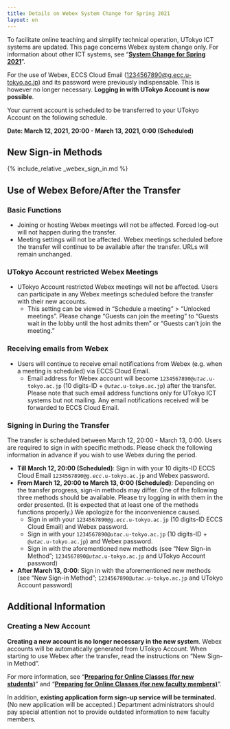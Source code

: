 ```yaml
---
title: Details on Webex System Change for Spring 2021
layout: en
---
```


To facilitate online teaching and simplify technical operation, UTokyo ICT systems are updated. This page concerns Webex system change only. For information about other ICT systems, see “**[System Change for Spring 2021](/en/change2021s/)**”.

For the use of Webex, ECCS Cloud Email (1234567890@g.ecc.u-tokyo.ac.jp) and its password were previously indispensable. This is however no longer necessary. **Logging in with UTokyo Account is now possible**.

Your current account is scheduled to be transferred to your UTokyo Account on the following schedule.

**Date: March 12, 2021, 20:00 - March 13, 2021, 0:00 (Scheduled)**

## New Sign-in Methods

{% include_relative _webex_sign_in.md %}

## Use of Webex Before/After the Transfer

### Basic Functions

- Joining or hosting Webex meetings will not be affected. Forced log-out will not happen during the transfer.
- Meeting settings will not be affected. Webex meetings scheduled before the transfer will continue to be available after the transfer. URLs will remain unchanged.

### UTokyo Account restricted Webex Meetings

- UTokyo Account restricted Webex meetings will not be affected. Users can participate in any Webex meetings scheduled before the transfer with their new accounts.
    - This setting can be viewed in “Schedule a meeting” > “Unlocked meetings”. Please change “Guests can join the meeting” to “Guests wait in the lobby until the host admits them” or “Guests can’t join the meeting.”

### Receiving emails from Webex

- Users will continue to receive email notifications from Webex (e.g. when a meeting is scheduled) via ECCS Cloud Email.
    - Email address for Webex account will become <code>1234567890@<em>utac</em>.u-tokyo.ac.jp</code> (10 digits-ID + <code>@<em>utac</em>.u-tokyo.ac.jp</code>) after the transfer. Please note that such email address functions only for UTokyo ICT systems but not mailing. Any email notifications received will be forwarded to ECCS Cloud Email.

### Signing in During the Transfer

The transfer is scheduled between March 12, 20:00 - March 13, 0:00. Users are required to sign in with specific methods. Please check the following information in advance if you wish to use Webex during the period.

- **Till March 12, 20:00 (Scheduled)**: Sign in with your 10 digits-ID ECCS Cloud Email <code>1234567890@<em>g.ecc</em>.u-tokyo.ac.jp</code> and Webex password.
- **From March 12, 20:00 to March 13, 0:00 (Scheduled)**: Depending on the transfer progress, sign-in methods may differ. One of the following three methods should be available. Please try logging in with them in the order presented. (It is expected that at least one of the methods functions properly.) We apologize for the inconvenience caused.
    - Sign in with your <code>1234567890@<em>g.ecc</em>.u-tokyo.ac.jp</code> (10 digits-ID ECCS Cloud Email) and Webex password.      
    - Sign in with your <code>1234567890@<em>utac</em>.u-tokyo.ac.jp</code> (10 digits-ID + <code>@<em>utac</em>.u-tokyo.ac.jp</code>) and Webex password.
    - Sign in with the aforementioned new methods (see “New Sign-in Method”; <code>1234567890@<em>utac</em>.u-tokyo.ac.jp</code> and UTokyo Account password)
- **After March 13, 0:00**: Sign in with the aforementioned new methods (see “New Sign-in Method”; <code>1234567890@<em>utac</em>.u-tokyo.ac.jp</code> and UTokyo Account password)

## Additional Information

### Creating a New Account

**Creating a new account is no longer necessary in the new system**. Webex accounts will be automatically generated from UTokyo Account. When starting to use Webex after the transfer, read the instructions on “New Sign-in Method”.

For more information, see “**[Preparing for Online Classes (for new students)](/en/oc/)**” and “**[Preparing for Online Classes (for new faculty members)](/en/faculty_members/)**”.

In addition, **existing application form sign-up service will be terminated.** (No new application will be accepted.) Department administrators should pay special attention not to provide outdated information to new faculty members.
